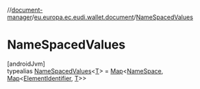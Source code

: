 //[document-manager](../../../index.md)/[eu.europa.ec.eudi.wallet.document](../index.md)/[NameSpacedValues](index.md)

# NameSpacedValues

[androidJvm]\
typealias [NameSpacedValues](index.md)&lt;[T](index.md)&gt; = [Map](https://kotlinlang.org/api/latest/jvm/stdlib/kotlin.collections/-map/index.html)&lt;[NameSpace](../-name-space/index.md), [Map](https://kotlinlang.org/api/latest/jvm/stdlib/kotlin.collections/-map/index.html)&lt;[ElementIdentifier](../-element-identifier/index.md), [T](index.md)&gt;&gt;
